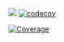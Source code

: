 [![](https://github.com/jakubwro/JetStream.jl/actions/workflows/runtests.yml/badge.svg)](https://github.com/jakubwro/JetStream.jl/actions/workflows/runtests.yml)
[![codecov](https://codecov.io/gh/jakubwro/JetStream.jl/graph/badge.svg?token=8X0HPK1T8E)](https://codecov.io/gh/jakubwro/JetStream.jl)

[![Coverage](https://codecov.io/gh/jakubwro/JetStream.jl/graphs/sunburst.svg?token=8X0HPK1T8E)](https://app.codecov.io/gh/jakubwro/JetStream.jl)